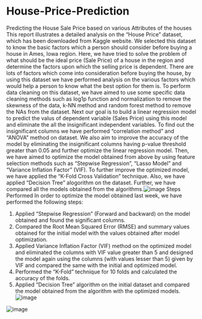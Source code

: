 # House-Price-Prediction
Predicting the House Sale Price based on various Attributes of the houses
This report illustrates a detailed analysis on the “House Price” dataset, which has been downloaded from Kaggle website. We selected this dataset to know the basic factors which a person should consider before buying a house in Ames, Iowa region. Here, we have tried to solve the problem of what should be the ideal price (Sale Price) of a house in the region and determine the factors upon which the selling price is dependent. There are lots of factors which come into consideration before buying the house, by using this dataset we have performed analysis on the various factors which would help a person to know what the best option for them is. To perform data cleaning on this dataset, we have aimed to use some specific data cleaning methods such as log1p function and normalization to remove the skewness of the data, k-NN method and random forest method to remove the NAs from the dataset. Next our goal is to build a linear regression model to predict the valus of dependent variable (Sales Price) using this model and eliminate the all the insignificant independent variables.  To find out the insignificant columns we have performed “correlation method” and “ANOVA” method on dataset. We also aim to improve the accuracy of the model by eliminating the insignificant columns having p-value threshold greater than 0.05 and further optimize the linear regression model. Then, we have aimed to optimize the model obtained from above by using feature selection methods such as “Stepwise Regression”, “Lasso Model” and “Variance Inflation Factor” (VIF). To further improve the optimized model, we have applied the “K-Fold Cross Validation” technique. Also, we have applied “Decision Tree” alogorithm on the dataset. Further, we have compared all the models obtained from the algorithms.![image](https://user-images.githubusercontent.com/73497924/145768680-b3a222aa-ed49-4fb7-83c6-d10d25ce326c.png)
Steps Performed
In order to optimize the model obtained last week, we have performed the following steps:
1.	Applied “Stepwise Regression” (Forward and backward) on the model obtained and found the significant columns.
2.	Compared the Root Mean Squared Error (RMSE) and summary values obtained for the initial model with the values obtained after model optimization.
3.	Applied Variance Inflation Factor (VIF) method on the optimized model and eliminated the columns with VIF value greater than 5 and designed the model again using the columns (with values lesser than 5) given by VIF and compared the same with the initial and optimized model.
4.	Performed the “K-Fold” technique for 10 folds and calculated the accuracy of the folds.
5.	Applied “Decision Tree” algorithm on the initial dataset and compared the model obtained from the algorithm with the optimized models.
![image](https://user-images.githubusercontent.com/73497924/145768707-276c7d0a-ad34-43ac-9ed8-36a5131ef8c7.png)

![image](https://user-images.githubusercontent.com/73497924/145768802-42e84a35-da72-48d4-9d3a-3b17768adeb9.png)
